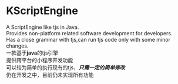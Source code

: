 # KScriptEngine   
A ScriptEngine like tjs in Java.  
Provides non-platform related software development for developers.  
Has a close grammar with tjs,can run tjs code only with some minor changes.  
一款基于**java**的tjs引擎  
提供跨平台的小程序开发功能  
可以较为简单的执行现有的tjs，***只需一定的简单修改***  
仍在开发之中，目前仍未实现所有功能
